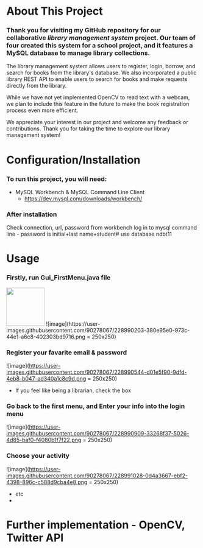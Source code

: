 # About This Project
### Thank you for visiting my GitHub repository for our collaborative ___library management system___ project. Our team of four created this system for a school project, and it features a MySQL database to manage library collections.

The library management system allows users to register, login, borrow, and search for books from the library's database. We also incorporated a public library REST API to enable users to search for books and make requests directly from the library.

While we have not yet implemented OpenCV to read text with a webcam, we plan to include this feature in the future to make the book registration process even more efficient.

We appreciate your interest in our project and welcome any feedback or contributions. Thank you for taking the time to explore our library management system!


# Configuration/Installation 
### To run this project, you will need: 
- MySQL Workbench & MySQL Command Line Client
  - https://dev.mysql.com/downloads/workbench/

 
### After installation

Check connection, url, password from workbench
log in to mysql command line - password is initial+last name+student#
use database ndbt11


# Usage

### Firstly, run Gui_FirstMenu.java file
<img src="[https://your-image-url.type](https://user-images.githubusercontent.com/90278067/228990203-380e95e0-973c-44e1-a6c8-402303bd9716.png)" width="100" height="100">
![image](https://user-images.githubusercontent.com/90278067/228990203-380e95e0-973c-44e1-a6c8-402303bd9716.png = 250x250)


### Register your favarite email & password
![image](https://user-images.githubusercontent.com/90278067/228990544-d01e5f90-9dfd-4eb8-b047-ad340a1c8c9d.png = 250x250)
- If you feel like being a librarian, check the box

### Go back to the first menu, and Enter your info into the login menu
![image](https://user-images.githubusercontent.com/90278067/228990909-33268f37-5026-4d85-baf0-f4080b1f7f22.png = 250x250)

### Choose your activity
![image](https://user-images.githubusercontent.com/90278067/228991028-0d4a3667-ebf2-4398-896c-c588d9cba4e8.png = 250x250)
- etc
- 
# Further implementation - OpenCV, Twitter API


